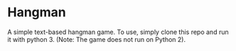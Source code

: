 # Hangman
A simple text-based hangman game.
To use, simply clone this repo and run it with python 3. (Note: The game does not run on Python 2).
